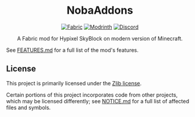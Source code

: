 <div align="center">

# NobaAddons

[![Fabric](https://cdn.jsdelivr.net/npm/@intergrav/devins-badges@3/assets/compact/supported/fabric_vector.svg)](https://fabricmc.net)
[![Modrinth](https://cdn.jsdelivr.net/npm/@intergrav/devins-badges@3/assets/compact/available/modrinth_vector.svg)](https://modrinth.com/mod/nobaaddons)
[![Discord](https://cdn.jsdelivr.net/npm/@intergrav/devins-badges@3/assets/compact/social/discord-plural_vector.svg)](https://discord.com/invite/N9Db3NeWfU)

A Fabric mod for Hypixel SkyBlock on modern version of Minecraft.

</div>

See [FEATURES.md](./FEATURES.md) for a full list of the mod's features.

## License

This project is primarily licensed under the [Zlib license](./LICENSE).

Certain portions of this project incorporates code from other projects, which may be licensed differently;
see [NOTICE.md](./NOTICE.md) for a full list of affected files and symbols.